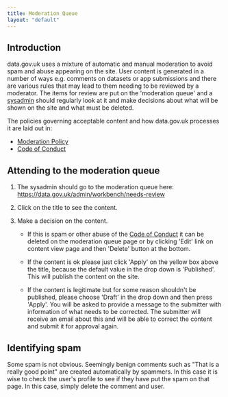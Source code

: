 ```yaml
---
title: Moderation Queue
layout: "default"
---
```


## Introduction

data.gov.uk uses a mixture of automatic and manual moderation to avoid spam and abuse appearing on the site. User content is generated in a number of ways e.g. comments on datasets or app submissions and there are various rules that may lead to them needing to be reviewed by a moderator. The items for review are put on the 'moderation queue' and a [sysadmin](sysadmins.html) should regularly look at it and make decisions about what will be shown on the site and what must be deleted.

The policies governing acceptable content and how data.gov.uk processes it are laid out in:

 * [Moderation Policy](https://data.gov.uk/moderation-policy)
 * [Code of Conduct](https://data.gov.uk/code-conduct)

## Attending to the moderation queue

1. The sysadmin should go to the moderation queue here: <https://data.gov.uk/admin/workbench/needs-review>

2. Click on the title to see the content.

3. Make a decision on the content.

   * If this is spam or other abuse of the [Code of Conduct](https://data.gov.uk/code-conduct) it can be deleted on the moderation queue page or by clicking 'Edit' link on content view page and then 'Delete' button at the bottom.

   * If the content is ok please just click 'Apply' on the yellow box above the title, because the default value in the drop down is 'Published'. This will publish the content on the site.

   * If the content is legitimate but for some reason shouldn't be published, please choose 'Draft' in the drop down and then press 'Apply'. You will be asked to provide a message to the submitter with information of what needs to be corrected. The submitter will receive an email about this and will be able to correct the content and submit it for approval again.

## Identifying spam

Some spam is not obvious. Seemingly benign comments such as "That is a really good point" are created automatically by spammers. In this case it is wise to check the user's profile to see if they have put the spam on that page. In this case, simply delete the comment and user.
